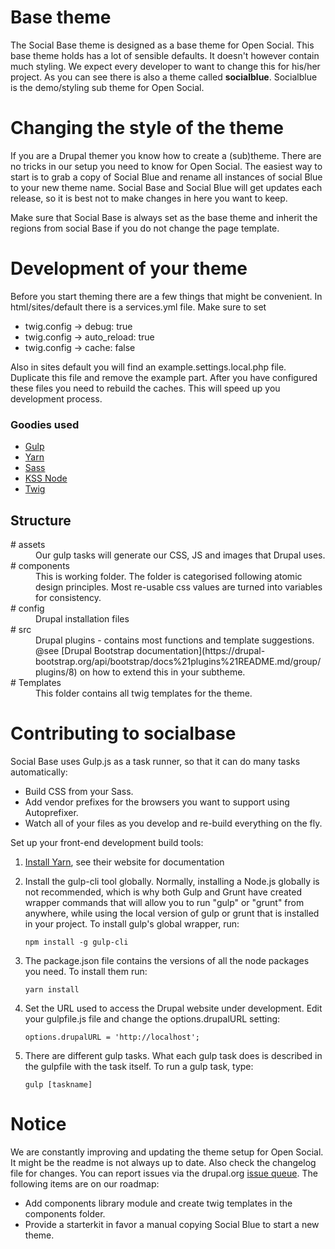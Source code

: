 # Base theme #
The Social Base theme is designed as a base theme for Open Social. This base
theme holds has a lot of sensible defaults. It doesn't however contain much
styling. We expect every developer to want to change this for his/her project.
As you can see there is also a theme called **socialblue**. Socialblue is the
demo/styling sub theme for Open Social.


# Changing the style of the theme  #
If you are a Drupal themer you know how to create a (sub)theme. There are no
tricks in our setup you need to know for Open Social. The easiest way to start
is to grab a copy of Social Blue and rename all instances of social Blue to your
new theme name. Social Base and Social Blue will get updates each release, so it
is best not to make changes in here you want to keep.

Make sure that Social Base is always set as the base theme and inherit the
regions from social Base if you do not change the page template.

# Development of your theme #
Before you start theming there are a few things that might be convenient. In
html/sites/default there is a services.yml file. Make sure to set
* twig.config -> debug: true
* twig.config -> auto_reload: true
* twig.config -> cache: false

Also in sites default you will find an example.settings.local.php file.
Duplicate this file and remove the example part. After you have configured these
files you need to rebuild the caches. This will speed up you development
process.

### Goodies used

- [Gulp](http://gulpjs.com/) 
- [Yarn](https://yarnpkg.com)
- [Sass](http://sass-lang.com/)
- [KSS Node](https://github.com/kss-node/kss-node)
- [Twig](https://www.drupal.org/docs/8/theming/twig)

## Structure

<dl>
<dt># assets</dt>
<dd>Our gulp tasks will generate our CSS, JS and images that Drupal uses.</dd>
<dt># components</dt>
<dd>This is working folder. The folder is categorised following atomic design
principles. Most re-usable css values are turned into variables for consistency.
</dd>
<dt># config</dt>
<dd>Drupal installation files</dd>
<dt># src</dt>
<dd>Drupal plugins - contains most functions and template suggestions. 
@see [Drupal Bootstrap documentation](https://drupal-bootstrap.org/api/bootstrap/docs%21plugins%21README.md/group/plugins/8)
on how to extend this in your subtheme.</dd>

<dt># Templates</dt>
<dd>This folder contains all twig templates for the theme.</dd>



# Contributing to socialbase #

Social Base uses Gulp.js as a task runner, so that it can do many tasks
automatically:
 - Build CSS from your Sass.
 - Add vendor prefixes for the browsers you want to support using Autoprefixer.
 - Watch all of your files as you develop and re-build everything on the fly.

Set up your front-end development build tools:

1. [Install Yarn](https://yarnpkg.com/en/docs/install), see their website for
documentation

2. Install the gulp-cli tool globally. Normally, installing a Node.js globally
  is not recommended, which is why both Gulp and Grunt have created wrapper
  commands that will allow you to run "gulp" or "grunt" from anywhere, while
  using the local version of gulp or grunt that is installed in your project.
  To install gulp's global wrapper, run:
    ```
    npm install -g gulp-cli
    ```

3. The package.json file contains the versions of all the node packages you
need. To install them run:
    ```
    yarn install
    ```
    
4. Set the URL used to access the Drupal website under development. Edit your
    gulpfile.js file and change the options.drupalURL setting:
    ```
    options.drupalURL = 'http://localhost';
    ```

4. There are different gulp tasks. What each gulp task does is described in the
gulpfile with the task itself. To run a gulp task, type:
    ```
    gulp [taskname]
    ``` 

# Notice
We are constantly improving and updating the theme setup for Open Social. It
might be the readme is not always up to date. Also check the changelog file for
changes. You can report issues via the drupal.org
[issue queue](https://www.drupal.org/project/issues/social?categories=All).
The following items are on our roadmap:
* Add components library module and create twig templates in the components
folder.
* Provide a starterkit in favor a manual copying Social Blue to start a new
theme.
